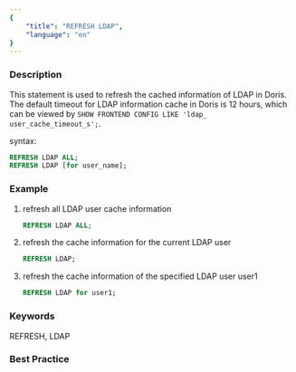 ```yaml
---
{
    "title": "REFRESH LDAP",
    "language": "en"
}
---
```


<!--
Licensed to the Apache Software Foundation (ASF) under one
or more contributor license agreements.  See the NOTICE file
distributed with this work for additional information
regarding copyright ownership.  The ASF licenses this file
to you under the Apache License, Version 2.0 (the
"License"); you may not use this file except in compliance
with the License.  You may obtain a copy of the License at

  http://www.apache.org/licenses/LICENSE-2.0

Unless required by applicable law or agreed to in writing,
software distributed under the License is distributed on an
"AS IS" BASIS, WITHOUT WARRANTIES OR CONDITIONS OF ANY
KIND, either express or implied.  See the License for the
specific language governing permissions and limitations
under the License.
-->



### Description

This statement is used to refresh the cached information of LDAP in Doris. The default timeout for LDAP information cache in Doris is 12 hours, which can be viewed by `SHOW FRONTEND CONFIG LIKE 'ldap_ user_cache_timeout_s';`.

syntax:

```sql
REFRESH LDAP ALL;
REFRESH LDAP [for user_name];
```

### Example

1. refresh all LDAP user cache information

    ```sql
    REFRESH LDAP ALL;
    ```

2. refresh the cache information for the current LDAP user

    ```sql
    REFRESH LDAP;
    ```

3. refresh the cache information of the specified LDAP user user1

    ```sql
    REFRESH LDAP for user1;
    ```


### Keywords

REFRESH, LDAP

### Best Practice
